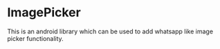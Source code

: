 # ImagePicker
This is an android library which can be used to add whatsapp like image picker functionality.
